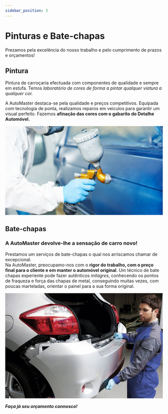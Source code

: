 ```yaml
---
sidebar_position: 3
---
```


# Pinturas e Bate-chapas 

Prezamos pela excelência do nosso trabalho e pelo cumprimento de prazos e orçamentos!

## Pintura

Pintura de carroçaria efectuada com componentes de qualidade e sempre em estufa. Temos _laboratório de cores de forma a pintar qualquer viatura a qualquer cor._

A AutoMaster destaca-se pela qualidade e preços competitivos. Equipada com tecnologia de ponta, realizamos reparos em veiculos para garantir um visual perfeito. Fazemos **afinação das cores com o gabarito do Detalhe Automóvel.** 

![Pintura](./img/pintura.jpg)

## Bate-chapas 

### A AutoMaster devolve-lhe a **sensação de carro novo!** 

Prestamos um serviços de bate-chapas o qual nos arriscamos chamar de excepcional.  
Na AutoMaster, preocupamo-nos com o **rigor do trabalho, com o preço final para o cliente e em manter o automóvel original**. Um técnico de bate chapas experiente pode fazer autênticos _milagres_, conhecendo os pontos de fraqueza e força das chapas de metal, conseguindo muitas vezes, com poucas marteladas, orientar o painel para a sua forma original.

![Batechapa](./img/batechapa.jpg)


**_Faça já seu orçamento connosco!_**
